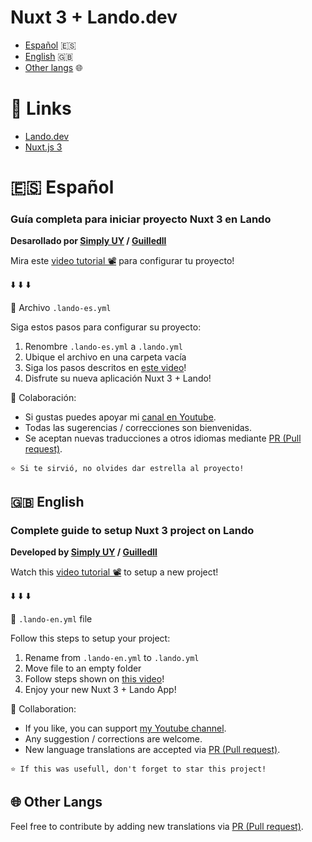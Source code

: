 # Nuxt 3 + Lando.dev

- [Español](#-español) 🇪🇸
- [English](#-english) 🇬🇧
- [Other langs](#-other-langs) 🌐

# 📖 Links
- [Lando.dev](https://docs.lando.dev/)
- [Nuxt.js 3](https://v3.nuxtjs.org/)

# 🇪🇸 Español

### Guía completa para iniciar proyecto Nuxt 3 en Lando

**Desarollado por [Simply UY](https://www.youtube.com/c/SimplyUY) / [Guilledll](https://github.com/Guilledll)**

Mira este [video tutorial 📽️]() para configurar tu proyecto!

⬇️ ⬇️ ⬇️

📄 Archivo `.lando-es.yml`

Siga estos pasos para configurar su proyecto:

1. Renombre `.lando-es.yml` a `.lando.yml`
2. Ubique el archivo en una carpeta vacía
3. Siga los pasos descritos en [este video]()!
4. Disfrute su nueva aplicación Nuxt 3 + Lando!

📣 Colaboración:
* Si gustas puedes apoyar mi [canal en Youtube](https://www.youtube.com/c/SimplyUY).
* Todas las sugerencias / correcciones son bienvenidas.
* Se aceptan nuevas traducciones a otros idiomas mediante [PR (Pull request)](https://github.com/Guilledll/nuxt3-with-lando/pulls).

```
⭐️ Si te sirvió, no olvides dar estrella al proyecto!
```

## 🇬🇧 English

### Complete guide to setup Nuxt 3 project on Lando

**Developed by [Simply UY](https://www.youtube.com/c/SimplyUY) / [Guilledll](https://github.com/Guilledll)**

Watch this [video tutorial 📽️]() to setup a new project!

⬇️ ⬇️ ⬇️

📄 `.lando-en.yml` file

Follow this steps to setup your project:

1. Rename from `.lando-en.yml` to `.lando.yml`
2. Move file to an empty folder
3. Follow steps shown on [this video]()!
4. Enjoy your new Nuxt 3 + Lando App!

📣 Collaboration:
* If you like, you can support [my Youtube channel](https://www.youtube.com/c/SimplyUY).
* Any suggestion / corrections are welcome.
* New language translations are accepted via [PR (Pull request)](https://github.com/Guilledll/nuxt3-with-lando/pulls).

```
⭐️ If this was usefull, don't forget to star this project!
```

## 🌐 Other Langs

Feel free to contribute by adding new translations via [PR (Pull request)](https://github.com/Guilledll/nuxt3-with-lando/pulls).

